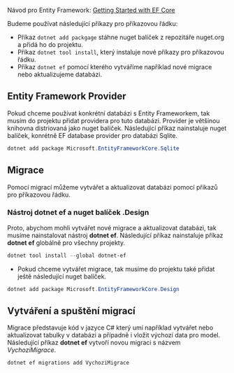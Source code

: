 Návod pro Entity Framework: [Getting Started with EF Core](https://learn.microsoft.com/en-us/ef/core/get-started/overview/first-app?tabs=netcore-cli)

Budeme používat následující příkazy pro příkazovou řádku:
- Příkaz ```dotnet add packgage``` stáhne nuget balíček z repozitáře nuget.org a přidá ho do projektu.
- Příkaz ```dotnet tool install```, který instaluje nové příkazy pro příkazovou řádku.
- Příkaz ```dotnet ef``` pomocí kterého vytváříme například nové migrace nebo aktualizujeme databázi.

## Entity Framework Provider

Pokud chceme používat konkrétní databázi s Entity Frameworkem, tak musím do projektu přidat providera pro tuto databázi. Provider je většinou knihovna distriovaná jako nuget balíček. Následující příkaz nainstaluje nuget balíček, konrétně EF database provider pro databázi Sqlite. 

```powershell
dotnet add package Microsoft.EntityFrameworkCore.Sqlite
```

## Migrace

Pomocí migrací můžeme vytvářet a aktualizovat databázi pomocí příkazů pro příkazovou řádku.

### Nástroj dotnet ef a nuget balíček .Design

Proto, abychom mohli vytvářet nové migrace a aktualizovat databázi, tak musíme nainstalovat nástroj **dotnet ef**. Následující příkaz nainstaluje příkaz **dotnet ef** globálně pro všechny projekty.

```powershell
dotnet tool install --global dotnet-ef
```

- Pokud chceme vytvářet migrace, tak musíme do projektu také přidat ještě následující nuget balíček.

```powershell
dotnet add package Microsoft.EntityFrameworkCore.Design
```

## Vytváření a spuštění migrací

Migrace představuje kód v jazyce C# který umí například vytvářet nebo aktualizovat tabulky v databázi a případně i vložit výchozí data pro model. Následující příkaz **dotnet ef** vytvoří novou migraci s názvem *VychoziMigrace*. 

```powershell
dotnet ef migrations add VychoziMigrace
```
